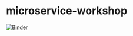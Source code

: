 # microservice-workshop
[![Binder](https://mybinder.org/badge.svg)](https://mybinder.org/v2/gh/ml-starter-packs/microservice-workshop/main?urlpath=lab)

